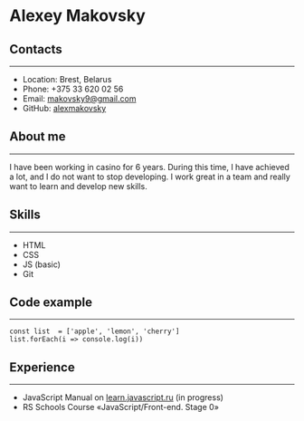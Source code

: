 # Alexey Makovsky
## Contacts
***

* Location: Brest, Belarus
* Phone: +375 33 620 02 56
* Email: makovsky9@gmail.com
* GitHub: [alexmakovsky](https://github.com/alexmakovsky)

## About me
***
I have been working in casino for 6 years. During this time, I have achieved a lot, and I do not want to stop developing. I work great in a team and really want to learn and develop new skills.

## Skills
***

* HTML
* CSS
* JS (basic)
* Git

## Code example
***

```
const list  = ['apple', 'lemon', 'cherry']
list.forEach(i => console.log(i))
```

## Experience
***

* JavaScript Manual on [learn.javascript.ru](learn.javascript.ru) (in progress)
* RS Schools Course «JavaScript/Front-end. Stage 0»